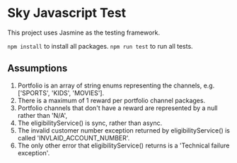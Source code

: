 # Sky Javascript Test

This project uses Jasmine as the testing framework.

`npm install` to install all packages.
`npm run test` to run all tests.

## Assumptions
1. Portfolio is an array of string enums representing the channels, e.g. ['SPORTS', 'KIDS', 'MOVIES'].
2. There is a maximum of 1 reward per portfolio channel packages.
3. Portfolio channels that don't have a reward are represented by a null rather than 'N/A',
4. The eligibilityService() is sync, rather than async.
5. The invalid customer number exception returned by eligibilityService() is called 'INVLAID_ACCOUNT_NUMBER'.
6. The only other error that eligibilityService() returns is a 'Technical failure exception'.